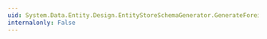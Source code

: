 ```yaml
---
uid: System.Data.Entity.Design.EntityStoreSchemaGenerator.GenerateForeignKeyProperties
internalonly: False
---
```


